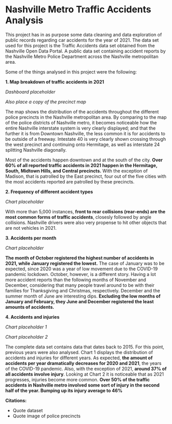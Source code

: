 # Nashville Metro Traffic Accidents Analysis
This project has in as purpose some data cleaning and data exploration of public records regarding car accidents for the year of 2021. The data set used for this project is the Traffic Accidents data set obtained from the Nashville Open Data Portal. A public data set containing accident reports by the Nashville Metro Police Department across the Nashville metropolitan area.

Some of the things analysed in this project were the following:
    
**1. Map breakdown of traffic accidents in 2021**

_Dashboard placeholder_

_Also place a copy of the precinct map_

The map shows the distribution of the accidents throughout the different police precincts in the Nashville metropolitan area. By comparing to the map of the police districts of Nashville metro, it becomes noticeable how the entire Nashville interstate system is very clearly displayed; and that the further it is from Downtown Nashville, the less common it is for accidents to be outside of a freeway. Intestate 40 is very clearly shown crossing through the west precinct and continuing onto Hermitage, as well as interstate 24 splitting Nashville diagonally.

Most of the accidents happen downtown and at the south of the city. __Over 60% of all reported traffic accidents in 2021 happen in the Hermitage, South, Midtown Hills, and Central precincts.__ With the exception of Madison, that is patrolled by the East precinct, four out of the five cities with the most accidents reported are patrolled by these precincts.

**2. Frequency of different accident types**

_Chart placeholder_

With more than 5,000 instances, **front to rear collisions (rear-ends) are the most common forms of traffic accidents**, closesly followed by angle collisions. Nashville drivers were also very propense to hit other objects that are not vehicles in 2021.

**3. Accidents per month**

_Chart placeholder_

**The month of October registered the highest number of accidents in 2021, while January registered the lowest.** The case of January was to be expected, since 2020 was a year of low movement due to the COVID-19 pandemic lockdown. October, however, is a different story. Having a lot more accident reports than the following months of November and December, considering that many people travel around to be with their families for Thanksgiving and Christmas, respectively. December and the summer month of June are interesting dips. **Excluding the low months of January and February, they June and December registered the least amounts of accidents.**

**4. Accidents and injuries**

_Chart placeholder 1_

_Chart placeholder 2_

The complete data set contains data that dates back to 2015. For this point, previous years were also analysed. Chart 1 displays the distribution of accidents and injuries for different years. As expected, **the amount of accidents per year dramatically decreases for 2020 and 2021**, the years of the COVID-19 pandemic. Also, with the exception of 2021, **around 37% of all accidents involve injury**. Looking at Chart 2 it is noticeable that as 2021 progresses, injuries become more common. **Over 50% of the traffic accidents in Nashville metro involved some sort of injury in the second half of the year. Bumping up its injury average to 46%**

**Citations:**

* Quote dataset
* Quote image of police precincts
